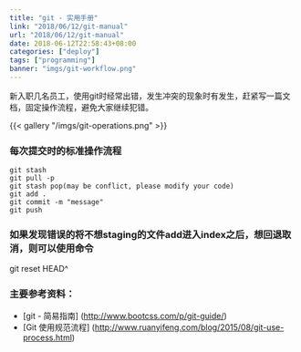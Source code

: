 ```yaml
---
title: "git - 实用手册"
link: "2018/06/12/git-manual"
url: "2018/06/12/git-manual"
date: 2018-06-12T22:58:43+08:00
categories: ["deploy"]
tags: ["programming"]
banner: "imgs/git-workflow.png"
---
```


新入职几名员工，使用git时经常出错，发生冲突的现象时有发生，赶紧写一篇文档，固定操作流程，避免大家继续犯错。

<!--more-->

{{< gallery "/imgs/git-operations.png" >}}

### 每次提交时的标准操作流程
```
git stash
git pull -p
git stash pop(may be conflict, please modify your code)
git add .
git commit -m "message"
git push
```

### 如果发现错误的将不想staging的文件add进入index之后，想回退取消，则可以使用命令
git reset HEAD^


### 主要参考资料：
* [git - 简易指南] (http://www.bootcss.com/p/git-guide/)
* [Git 使用规范流程] (http://www.ruanyifeng.com/blog/2015/08/git-use-process.html)

<!--more-->
